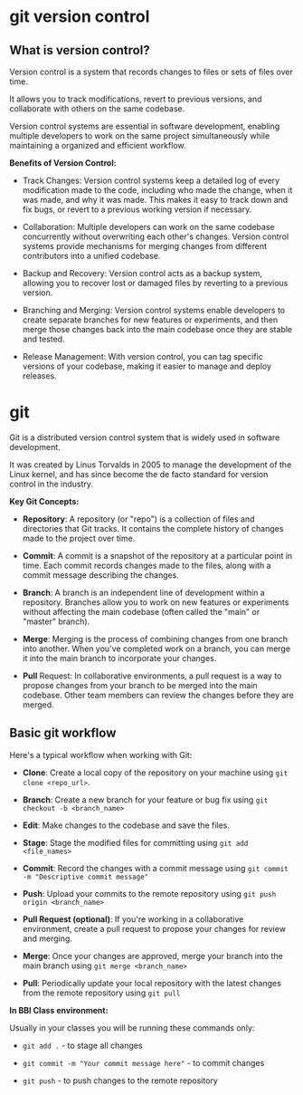 # git version control

## What is version control?

Version control is a system that records changes to files or sets of files over time. 

It allows you to track modifications, revert to previous versions, and collaborate with others on the same codebase. 

Version control systems are essential in software development, enabling multiple developers to work on the same project simultaneously while maintaining a organized and efficient workflow.

**Benefits of Version Control:**
- Track Changes: Version control systems keep a detailed log of every modification made to the code, including who made the change, when it was made, and why it was made. This makes it easy to track down and fix bugs, or revert to a previous working version if necessary.

- Collaboration: Multiple developers can work on the same codebase concurrently without overwriting each other's changes. Version control systems provide mechanisms for merging changes from different contributors into a unified codebase.

- Backup and Recovery: Version control acts as a backup system, allowing you to recover lost or damaged files by reverting to a previous version.

- Branching and Merging: Version control systems enable developers to create separate branches for new features or experiments, and then merge those changes back into the main codebase once they are stable and tested.

- Release Management: With version control, you can tag specific versions of your codebase, making it easier to manage and deploy releases.

# git

Git is a distributed version control system that is widely used in software development.

It was created by Linus Torvalds in 2005 to manage the development of the Linux kernel, and has since become the de facto standard for version control in the industry.

**Key Git Concepts:**
- **Repository**: A repository (or "repo") is a collection of files and directories that Git tracks. It contains the complete history of changes made to the project over time.

- **Commit**: A commit is a snapshot of the repository at a particular point in time. Each commit records changes made to the files, along with a commit message describing the changes.

- **Branch**: A branch is an independent line of development within a repository. Branches allow you to work on new features or experiments without affecting the main codebase (often called the "main" or "master" branch).

- **Merge**: Merging is the process of combining changes from one branch into another. When you've completed work on a branch, you can merge it into the main branch to incorporate your changes.

- **Pull** Request: In collaborative environments, a pull request is a way to propose changes from your branch to be merged into the main codebase. Other team members can review the changes before they are merged.

## Basic git workflow

Here's a typical workflow when working with Git:

- **Clone**: Create a local copy of the repository on your machine using `git clone <repo_url>`.

- **Branch**: Create a new branch for your feature or bug fix using `git checkout -b <branch_name>`

- **Edit**: Make changes to the codebase and save the files.

- **Stage**: Stage the modified files for committing using `git add <file_names>`

- **Commit**: Record the changes with a commit message using `git commit -m "Descriptive commit message"`

- **Push**: Upload your commits to the remote repository using `git push origin <branch_name>`

- **Pull Request (optional)**: If you're working in a collaborative environment, create a pull request to propose your changes for review and merging.

- **Merge**: Once your changes are approved, merge your branch into the main branch using `git merge <branch_name>`

- **Pull**: Periodically update your local repository with the latest changes from the remote repository using `git pull`

**In BBI Class environment:**

Usually in your classes you will be running these commands only:

- `git add .` - to stage all changes

- `git commit -m "Your commit message here"` - to commit changes

- `git push` - to push changes to the remote repository